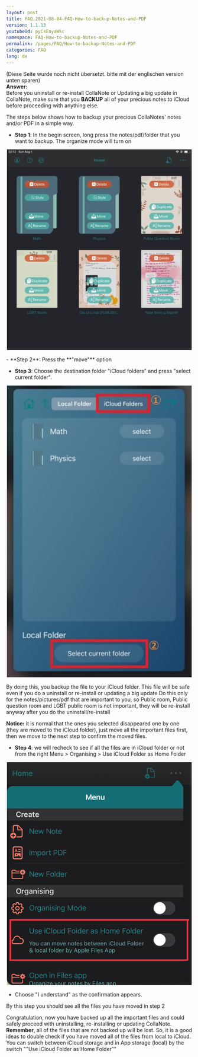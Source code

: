 ```yaml
---
layout: post
title: FAQ.2021-08-04-FAQ-How-to-backup-Notes-and-PDF
version: 1.1.13
youtubeId: pyCsEayaWkc
namespace: FAQ-How-to-backup-Notes-and-PDF
permalink: /pages/FAQ/How-to-backup-Notes-and-PDF
categories: FAQ
lang: de
---
```


(Diese Seite wurde noch nicht übersetzt. bitte mit der englischen version unten sparen)  
**Answer:**  
Before you uninstall or re-install  CollaNote or Updating a big update in  CollaNote, make sure that you **BACKUP** all of your precious notes to iCloud before proceeding with anything else.  

The steps below shows how to backup your precious CollaNotes' notes and/or PDF in a simple way.  
- **Step 1**: In the begin screen, long press the notes/pdf/folder that you want to backup. The organize mode will turn on

<p align="center"> <img width="500" src="/images/FAQimage/backup-1.jpg" alt="backup-1.jpg"></p>
<!--more-->
- **Step 2**: Press the **"move"** option

- **Step 3**: Choose the destination folder "iCloud folders" and press "select current folder".
<p align="center"> <img width="500" src="/images/FAQimage/backup-2.jpg" alt="backup-2.jpg"></p>

By doing this, you backup the file to your iCloud folder. This file will be safe even if you do a uninstall or re-install or updating a big update
Do this only for the notes/pictures/pdf that are important to you, so Public room, Public question room and LGBT public room is not important, they will be re-install anyway after you do the uninstall/re-install

**Notice:** it is normal that the ones you selected disappeared one by one (they are moved to the iCloud folder), just move all the important files first, then we move to the next step to confirm the moved files.

- **Step 4**: we will recheck to see if all the files are in iCloud folder or not
from the right Menu > Organising > Use iCloud Folder as Home Folder
<p align="center"> <img width="500" src="/images/FAQimage/UseIcloudFolder.jpeg" alt="UseIcloudFolder.jpeg"></p>

  - Choose "I understand" as the confirmation appears.

By this step you should see all the files you have moved in step 2

Congratulation, now you have backed up all the important files and could safely proceed with uninstalling, re-installing or updating CollaNote.
**Remember**, all of the files that are not backed up will be lost. So, it is a good ideas to double check if you have moved all of the files from local to iCloud.
You can switch between iCloud storage and in App storage (local) by the switch ""Use iCloud Folder as Home Folder""
